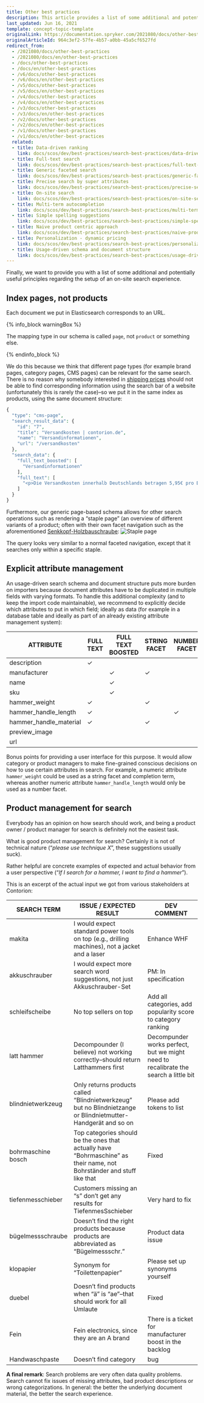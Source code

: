 ```yaml
---
title: Other best practices
description: This article provides a list of some additional and potentially useful principles regarding the setup of on-site search experience.
last_updated: Jun 16, 2021
template: concept-topic-template
originalLink: https://documentation.spryker.com/2021080/docs/other-best-practices
originalArticleId: 964c3ef2-57fe-4b57-a0bb-45a5cf6527fd
redirect_from:
  - /2021080/docs/other-best-practices
  - /2021080/docs/en/other-best-practices
  - /docs/other-best-practices
  - /docs/en/other-best-practices
  - /v6/docs/other-best-practices
  - /v6/docs/en/other-best-practices  
  - /v5/docs/other-best-practices
  - /v5/docs/en/other-best-practices  
  - /v4/docs/other-best-practices
  - /v4/docs/en/other-best-practices  
  - /v3/docs/other-best-practices
  - /v3/docs/en/other-best-practices  
  - /v2/docs/other-best-practices
  - /v2/docs/en/other-best-practices  
  - /v1/docs/other-best-practices
  - /v1/docs/en/other-best-practices
  related:
  - title: Data-driven ranking
    link: docs/scos/dev/best-practices/search-best-practices/data-driven-ranking.html
  - title: Full-text search
    link: docs/scos/dev/best-practices/search-best-practices/full-text-search.html
  - title: Generic faceted search
    link: docs/scos/dev/best-practices/search-best-practices/generic-faceted-search.html
  - title: Precise search by super attributes
    link: docs/scos/dev/best-practices/search-best-practices/precise-search-by-super-attributes.html
  - title: On-site search
    link: docs/scos/dev/best-practices/search-best-practices/on-site-search.html
  - title: Multi-term autocompletion
    link: docs/scos/dev/best-practices/search-best-practices/multi-term-auto-completion.html
  - title: Simple spelling suggestions
    link: docs/scos/dev/best-practices/search-best-practices/simple-spelling-suggestions.html
  - title: Naive product centric approach
    link: docs/scos/dev/best-practices/search-best-practices/naive-product-centric-approach.html
  - title: Personalization - dynamic pricing
    link: docs/scos/dev/best-practices/search-best-practices/personalization-dynamic-pricing.html
  - title: Usage-driven schema and document structure
    link: docs/scos/dev/best-practices/search-best-practices/usage-driven-schema-and-document-structure.html
---
```


Finally, we want to provide you with a list of some additional and potentially useful principles regarding the setup of an on-site search experience.

## Index pages, not products

Each document we put in Elasticsearch corresponds to an URL.

{% info_block warningBox %}

The mapping type in our schema is called `page`, not `product` or something else.

{% endinfo_block %}

We do this because we think that different page types (for example brand pages, category pages, CMS pages) can be relevant for the same search. There is no reason why somebody interested in [shipping prices](https://www.contorion.de/versandkosten) should not be able to find corresponding information using the search bar of a website (unfortunately this is rarely the case)–so we put it in the same index as products, using the same document structure:

```php
{
  "type": "cms-page",
  "search_result_data": {
    "id": "7",
    "title": "Versandkosten | contorion.de",
    "name": "Versandinformationen",
    "url": "/versandkosten"
  },
  "search_data": {
    "full_text_boosted": [
      "Versandinformationen"
    ],
    "full_text": [
      "<p>Die Versandkosten innerhalb Deutschlands betragen 5,95€ pro Bestellung. Ab einem Warenwert von %freeShippingPrice% liefert Contorion versandkostenfrei.</p><p>Contorion.de liefert im Moment nur nach Deutschland.</p> <p>Die Versandkosten innerhalb Deutschlands betragen 5,95€ pro Bestellung. Ab einem Warenwert von %freeShippingPrice% liefert Contorion versandkostenfrei.</p><p>Contorion.de liefert im Moment nur nach Deutschland.</p>"
    ]
  }
}
```

Furthermore, our generic page-based schema allows for other search operations such as rendering a “staple page” (an overview of different variants of a product; often with their own facet navigation such as the aforementioned [Senkkopf-Holzbauschraube](https://www.contorion.de/):
![Staple page](https://spryker.s3.eu-central-1.amazonaws.com/docs/Developer+Guide/Search+Engine/Other+Best+Practices/staple.png)

The query looks very similar to a normal faceted navigation, except that it searches only within a specific staple.

## Explicit attribute management

An usage-driven search schema and document structure puts more burden on importers because document attributes have to be duplicated in multiple fields with varying formats. To handle this additional complexity (and to keep the import code maintainable), we recommend to explicitly decide which attributes to put in which field; ideally as data (for example in a database table and ideally as part of an already existing attribute management system):

| ATTRIBUTE  | FULL TEXT | FULL TEXT BOOSTED | STRING FACET | NUMBER FACET | COMPLETION TERMS | SUGGESTION TERMS | SEARCH RESULT DATA |
| ------------- | --------- | ----------- | ------------ | ------------ | ------------- | ----------- | ------------- |
| description            | ✓         |                   |              |              |                  |                  |                    |
| manufacturer           |           | ✓                 | ✓            |              | ✓                | ✓                | ✓                  |
| name                   |           | ✓                 |              |              | ✓                | ✓                | ✓                  |
| sku                    |           | ✓                 |              |              |                  |                  | ✓                  |
| hammer_weight          | ✓         |                   | ✓            |              | ✓                |                  |                    |
| hammer_handle_length   | ✓         |                   |              | ✓            |                  |                  |                    |
| hammer_handle_material | ✓         |                   | ✓            |              | ✓                |                  |                    |
| preview_image          |           |                   |              |              |                  |                  | ✓                  |
| url                    |           |                   |              |              |                  |                  | ✓                  |

Bonus points for providing a user interface for this purpose. It would allow category or product managers to make fine-grained conscious decisions on how to use certain attributes in search. For example, a numeric attribute `hammer_weight` could be used as a string facet and completion term, whereas another numeric attribute `hammer_handle_length` would only be used as a number facet.

## Product management for search

Everybody has an opinion on how search should work, and being a product owner / product manager for search is definitely not the easiest task.

What is good product management for search? Certainly it is not of technical nature (“*please use technique X*”, these suggestions usually suck).

Rather helpful are concrete examples of expected and actual behavior from a user perspective (“*If I search for a hammer, I want to find a hammer*”).

This is an excerpt of the actual input we got from various stakeholders at Contorion:

| SEARCH TERM   | ISSUE / EXPECTED RESULT   | DEV COMMENT    |
| -------------- | ----------------- | ---------------- |
| makita             | I would expect standard power tools on top (e.g., drilling machines), not a jacket and a laser | Enhance WHF                                                  |
| akkuschrauber      | I would expect more search word suggestions, not just Akkuschrauber-Set | PM: In specification                                         |
| schleifscheibe     | No top sellers on top                                        | Add all categories, add popularity score to category ranking |
| latt hammer        | Decompounder (I believe) not working correctly–should return Latthammers first | Decompunder works perfect, but we might need to recalibrate the search a little bit |
| blindnietwerkzeug  | Only returns products called “Blindnietwerkzeug” but no Blindnietzange or Blindnietmutter-Handgerät and so on | Please add tokens to list                                    |
| bohrmaschine bosch | Top categories should be the ones that actually have “Bohrmaschine” as their name, not Bohrständer and stuff like that | Fixed      |      |            |                |
| tiefenmesschieber  | Customers missing an “s” don’t get any results for TiefenmesSschieber | Very hard to fix                                             |
| bügelmessschraube  | Doesn’t find the right products because products are abbreviated as “Bügelmessschr.” | Product data issue                                           |
| klopapier          | Synonym for “Toilettenpapier”                                | Please set up synonyms yourself                              |
| duebel             | Doesn’t find products when “ä” is “ae”–that should work for all Umlaute | Fixed                                                        |
| Fein               | Fein electronics, since they are an A brand                  | There is a ticket for manufacturer boost in the backlog      |
| Handwaschpaste     | Doesn’t find category                                        | bug                                                          |

**A final remark**: Search problems are very often data quality problems. Search cannot fix issues of missing attributes, bad product descriptions or wrong categorizations. In general: the better the underlying document material, the better the search experience.

